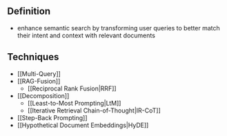 ## Definition

- enhance semantic search by transforming user queries to better match their intent and context with relevant documents

## Techniques

- [[Multi-Query]]
- [[RAG-Fusion]]
	- [[Reciprocal Rank Fusion|RRF]]
- [[Decomposition]]
	- [[Least-to-Most Prompting|LtM]]
	- [[Iterative Retrieval Chain-of-Thought|IR-CoT]]
- [[Step-Back Prompting]]
- [[Hypothetical Document Embeddings|HyDE]]
